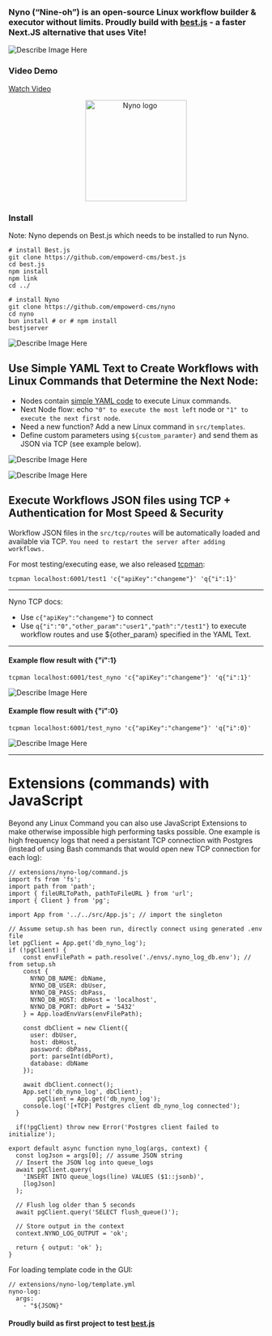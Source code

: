 ### Nyno (“Nine-oh”) is an open-source Linux workflow builder & executor without limits. Proudly build with [best.js](https://github.com/empowerd-cms/best.js) - a faster Next.JS alternative that uses Vite!

![Describe Image Here](/h/8d49d6961db4db78cec4ef61f897806f94dd34e2ff881d235f2886181f0233fc/screenshot-from-2025-10-13-13-50-39.webp)

### Video Demo
[Watch Video](https://empowerd.dev/h/e99f6d53ae7bbfba55e76fc69f940b61f6e9abf802e01c8e8334f6cf60b1c484/screencast-from-2025-10-13-14-49-10.mp4)

<p align="center">
  <img src="nyno-logo2.png" alt="Nyno logo" width="200">
</p>


### Install

Note: Nyno depends on Best.js which needs to be installed to run Nyno.

```
# install Best.js
git clone https://github.com/empowerd-cms/best.js
cd best.js
npm install
npm link
cd ../

# install Nyno
git clone https://github.com/empowerd-cms/nyno
cd nyno
bun install # or # npm install
bestjserver
```

![Describe Image Here](/h/a7e87aceeadc0133ca4ef143f52661acaf263717b813d9fd7a8a90eb8be9779e/screenshot-from-2025-10-13-13-49-19.webp)






## Use Simple YAML Text to Create Workflows with Linux Commands that Determine the Next Node:
- Nodes contain [simple YAML code](https://github.com/empowerd-cms/run-yaml-tool) to execute Linux commands. 
- Next Node flow: echo `"0" to execute the most left` node or `"1" to execute the next first node`.
- Need a new function? Add a new Linux command in `src/templates`.
- Define custom parameters using `${custom_paramter}` and send them as JSON via TCP (see example below).


![Describe Image Here](/h/c732dd6e28f3b3c0350c1de77bd438a172170541ec4a44d66fb7bf61ade89cde/screenshot-from-2025-10-13-14-02-28.webp)

![Describe Image Here](/h/a7a0046bdc8e7fccf6b9e0d0587c906333ea4f6e2795ef58add78b61c8f9b3dd/screenshot-from-2025-10-13-14-02-18.webp)

## Execute Workflows JSON files using TCP + Authentication for Most Speed & Security
Workflow JSON files in the `src/tcp/routes` will be automatically loaded and available via TCP. `You need to restart the server after adding workflows.`

For most testing/executing ease, we also released [tcpman](https://github.com/empowerd-cms/tcpman):
```
tcpman localhost:6001/test1 'c{"apiKey":"changeme"}' 'q{"i":1}'
```

--- 

Nyno TCP docs:
- Use `c{"apiKey":"changeme"}` to connect
- Use `q{"i":"0","other_param":"user1","path":"/test1"}` to execute workflow routes and use ${other_param} specified in the YAML Text.



---

#### Example flow result with {"i":1}
```
tcpman localhost:6001/test_nyno 'c{"apiKey":"changeme"}' 'q{"i":1}'
```
![Describe Image Here](/h/af41f2a6da5722183814b41815b6df613b4de79da642cca133cbe0138763a723/screenshot-from-2025-10-13-14-02-55.webp)


#### Example flow result with {"i":0}
```
tcpman localhost:6001/test_nyno 'c{"apiKey":"changeme"}' 'q{"i":0}'
```
![Describe Image Here](/h/87c2c66358bdeb2a7b471750d7a8c5971dec5ed3e62e370147490cd6ba06e866/screenshot-from-2025-10-13-14-03-40.webp)

---


# Extensions (commands) with JavaScript
Beyond any Linux Command you can also use JavaScript Extensions to make otherwise impossible high performing tasks possible. One example is high frequency logs that need a persistant TCP connection with Postgres (instead of using Bash commands that would open new TCP connection for each log):

```
// extensions/nyno-log/command.js 
import fs from 'fs';
import path from 'path';
import { fileURLToPath, pathToFileURL } from 'url';
import { Client } from 'pg';

import App from '../../src/App.js'; // import the singleton

// Assume setup.sh has been run, directly connect using generated .env file
let pgClient = App.get('db_nyno_log');
if (!pgClient) {
	const envFilePath = path.resolve('./envs/.nyno_log_db.env'); // from setup.sh
	const {
	  NYNO_DB_NAME: dbName,
	  NYNO_DB_USER: dbUser,
	  NYNO_DB_PASS: dbPass,
	  NYNO_DB_HOST: dbHost = 'localhost',
	  NYNO_DB_PORT: dbPort = '5432'
	} = App.loadEnvVars(envFilePath);

	const dbClient = new Client({
	  user: dbUser,
	  host: dbHost,
	  password: dbPass,
	  port: parseInt(dbPort),
	  database: dbName
	});

	await dbClient.connect();
	App.set('db_nyno_log', dbClient);
        pgClient = App.get('db_nyno_log');
	console.log('[+TCP] Postgres client db_nyno_log connected');
  }

  if(!pgClient) throw new Error('Postgres client failed to initialize');

export default async function nyno_log(args, context) {
  const logJson = args[0]; // assume JSON string
  // Insert the JSON log into queue_logs
  await pgClient.query(
    'INSERT INTO queue_logs(line) VALUES ($1::jsonb)',
    [logJson]
  );

  // Flush log older than 5 seconds
  await pgClient.query('SELECT flush_queue()');

  // Store output in the context
  context.NYNO_LOG_OUTPUT = 'ok';

  return { output: 'ok' };
}
```

For loading template code in the GUI:
```
// extensions/nyno-log/template.yml 
nyno-log:
  args:
    - "${JSON}"
```




#### Proudly build as first project to test [best.js](https://github.com/empowerd-cms/best.js) 

